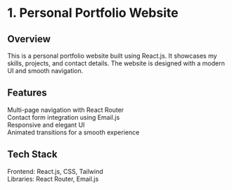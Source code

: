 # 1. Personal Portfolio Website

## Overview
This is a personal portfolio website built using React.js. It showcases my skills, projects, and contact details. The website is designed with a modern UI and smooth navigation.

## Features
Multi-page navigation with React Router  
Contact form integration using Email.js  
Responsive and elegant UI  
Animated transitions for a smooth experience  

## Tech Stack
Frontend: React.js, CSS, Tailwind  
Libraries: React Router, Email.js  

